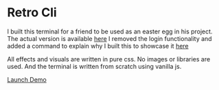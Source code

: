 # Retro Cli

I built this terminal for a friend to be used as an easter egg in his project. 
The actual version is available [here](https://darshan701.github.io/H_terminal/)
I removed the login functionality and added a command to explain why I built this to showcase it [here](https://cli.britto.tech)

All effects and visuals are written in pure css. No images or libraries are used.
And the terminal is written from scratch using vanilla js.

[Launch Demo](https://cli.britto.tech)
